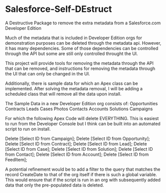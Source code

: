 Salesforce-Self-DEstruct
========================

A Destructive Package to remove the extra metadata from a Salesforce.com Developer Edition

Much of the metadata that is included in Developer Edition orgs for demonstration purposes can be deleted through the metadata api. However, it has many dependencies. Some of those dependencies can be controlled through the API but some are still only controlled throught the UI.

This project will provide tools for removing the metadata through the API that can be removed, and instructions for removing the metadata through the UI that can only be changed in the UI.

Additionally, there is sample data for which an Apex class can be implemented. After solving the metadata removal, I will be adding a scheduled class that will remove all the data upon install.

The Sample Data in a new Developer Edition org consists of:
Opportunities
Contracts
Leads
Cases
Photos
Contacts
Accounts
Solutions
Campaigns

For which the following Apex Code will delete EVERYTHING. This is easiest to run from the Developer Console but I think can be built into an automated script to run on install.

Delete [Select ID from Campaign];
Delete [Select ID from Opportunity];
Delete [Select ID from Contract];
Delete [Select ID from Lead];
Delete [Select ID from Case];
Delete [Select ID from Solution];
Delete [Select ID from Contact];
Delete [Select ID from Account];
Delete [Select ID from FeedItem];

A potential refinement would be to add a filter to the query that matches the record CreateDate to that of the org itself if there is such a global variable.
This would ensure that if the script is run in an org with subsequently added data that only the pre-populated data is deleted.

